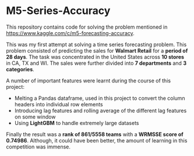 # M5-Series-Accuracy

This repository contains code for solving the problem mentioned in https://www.kaggle.com/c/m5-forecasting-accuracy.

This was my first attempt at solving a time series forecasting problem. This problem consisted of predicting the sales for **Walmart Retail** for a **period of 28 days**.
The task was concentrated in the United States across **10 stores** in CA, TX and WI. The sales were further divided into **7 departments** and **3 categories**. 

A number of important features were learnt during the course of this project:

- Melting a Pandas dataframe, used in this project to convert the column headers into individual row elements
- Introducing lag features and rolling average of the different lag features on some window
- Using **LightGBM** to handle extremely large datasets

Finally the result was a **rank of 861/5558 teams** with a **WRMSSE score of 0.74986**. Although, it could have been better, the amount of learning in this competition was immense.
